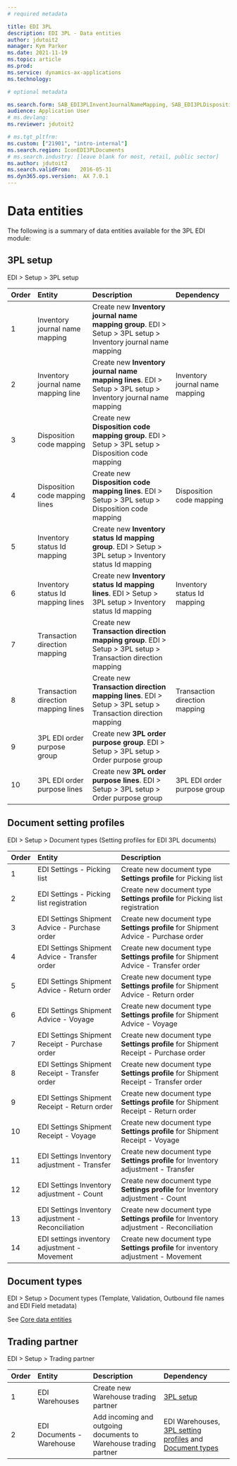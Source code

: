 ```yaml
---
# required metadata

title: EDI 3PL
description: EDI 3PL - Data entities
author: jdutoit2
manager: Kym Parker
ms.date: 2021-11-19
ms.topic: article
ms.prod: 
ms.service: dynamics-ax-applications
ms.technology: 

# optional metadata

ms.search.form: SAB_EDI3PLInventJournalNameMapping, SAB_EDI3PLDispositionCodeMapping, SAB_EDI3PLWHSInventStatusMapping, SAB_EDI3PLTransactionDirectionMapping, SAB_EDI3PLOrderPurposeMapping, SAB_EDIDocumentTypeTable, SAB_EDITradingPartner
audience: Application User
# ms.devlang: 
ms.reviewer: jdutoit2

# ms.tgt_pltfrm: 
ms.custom: ["21901", "intro-internal"]
ms.search.region: IconEDI3PLDocuments
# ms.search.industry: [leave blank for most, retail, public sector]
ms.author: jdutoit2
ms.search.validFrom:   2016-05-31
ms.dyn365.ops.version:  AX 7.0.1
---
```


# Data entities

The following is a summary of data entities available for the 3PL EDI module:

## 3PL setup
EDI > Setup > 3PL setup

**Order**         | **Entity**                      | **Description**	                                         | **Dependency**
:-----            |:------------------------        |:-------------------                                      |:------------------------
1	                | Inventory journal name mapping      | Create new **Inventory journal name mapping group**. EDI > Setup > 3PL setup > Inventory journal name mapping |
2	                | Inventory journal name mapping line | Create new **Inventory journal name mapping lines**. EDI > Setup > 3PL setup > Inventory journal name mapping | Inventory journal name mapping
3	                | Disposition code mapping            | Create new **Disposition code mapping group**. EDI > Setup > 3PL setup > Disposition code mapping | 
4	                | Disposition code mapping lines      | Create new **Disposition code mapping lines**. EDI > Setup > 3PL setup > Disposition code mapping | Disposition code mapping
5	                | Inventory status Id mapping         | Create new **Inventory status Id mapping group**. EDI > Setup > 3PL setup > Inventory status Id mapping |
6	                | Inventory status Id mapping lines   | Create new **Inventory status Id mapping lines**. EDI > Setup > 3PL setup > Inventory status Id mapping | Inventory status Id mapping
7	                | Transaction direction mapping       | Create new **Transaction direction mapping group**. EDI > Setup > 3PL setup > Transaction direction mapping |
8	                | Transaction direction mapping lines | Create new **Transaction direction mapping lines**. EDI > Setup > 3PL setup > Transaction direction mapping | Transaction direction mapping
9	                | 3PL EDI order purpose group         | Create new **3PL order purpose group**. EDI > Setup > 3PL setup > Order purpose group |
10	              | 3PL EDI order purpose lines         | Create new **3PL order purpose lines**. EDI > Setup > 3PL setup > Order purpose group | 3PL EDI order purpose group

## Document setting profiles
EDI > Setup > Document types (Setting profiles for EDI 3PL documents)

**Order**         | **Entity**						| **Description**                             
:-----------------|:------------------------------------		|:------------------------- 
1	                | EDI Settings - Picking list	      | Create new document type **Settings profile** for Picking list
2	                | EDI Settings - Picking list registration	| Create new document type **Settings profile** for Picking list registration
3	                | EDI Settings Shipment Advice - Purchase order	| Create new document type **Settings profile** for Shipment Advice - Purchase order
4	                | EDI Settings Shipment Advice - Transfer order	| Create new document type **Settings profile** for Shipment Advice - Transfer order
5	                | EDI Settings Shipment Advice - Return order	  | Create new document type **Settings profile** for Shipment Advice - Return order
6	                | EDI Settings Shipment Advice - Voyage	        | Create new document type **Settings profile** for Shipment Advice - Voyage
7	                | EDI Settings Shipment Receipt - Purchase order	| Create new document type **Settings profile** for Shipment Receipt - Purchase order
8	                | EDI Settings Shipment Receipt - Transfer order	| Create new document type **Settings profile** for Shipment Receipt - Transfer order
9	                | EDI Settings Shipment Receipt - Return order	| Create new document type **Settings profile** for Shipment Receipt - Return order
10	              | EDI Settings Shipment Receipt - Voyage	      | Create new document type **Settings profile** for Shipment Receipt - Voyage
11	              | EDI Settings Inventory adjustment - Transfer	| Create new document type **Settings profile** for Inventory adjustment - Transfer
12	              | EDI Settings Inventory adjustment - Count	    | Create new document type **Settings profile** for Inventory adjustment - Count
13	              | EDI Settings Inventory adjustment - Reconciliation	| Create new document type **Settings profile** for Inventory adjustment - Reconciliation
14	              | EDI settings inventory adjustment - Movement	| Create new document type **Settings profile** for inventory adjustment - Movement


## Document types
EDI > Setup > Document types (Template, Validation, Outbound file names and EDI Field metadata)

See [Core data entities](../../CORE/Other/Data-entities.md#document-types)

## Trading partner
EDI > Setup > Trading partner

**Order**         | **Entity**						| **Description**                             | **Dependency**
:-----------------|:------------------------------------		|:------------------------- |:-------------------------
1                 | EDI Warehouses                          | Create new Warehouse trading partner   | [3PL setup](#3pl-setup)
2                 | EDI Documents - Warehouse               | Add incoming and outgoing documents to Warehouse trading partner | EDI Warehouses, [3PL setting profiles](#document-setting-profiles)  and [Document types](../../CORE/Other/Data-entities.md#document-types)
